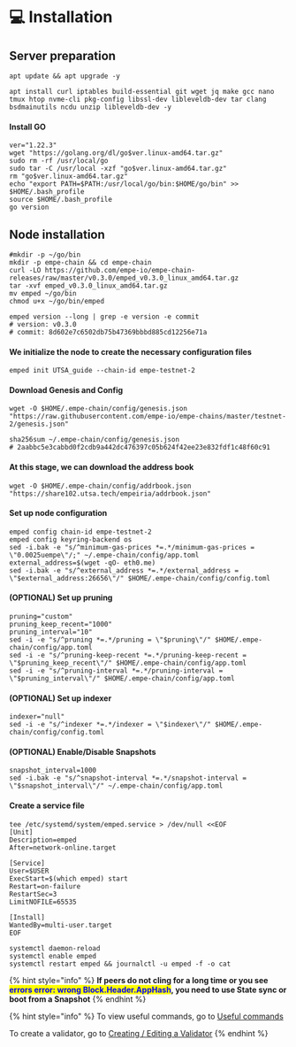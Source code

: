 # 💻 Installation

## Server preparation

```shell
apt update && apt upgrade -y
```

```shell
apt install curl iptables build-essential git wget jq make gcc nano tmux htop nvme-cli pkg-config libssl-dev libleveldb-dev tar clang bsdmainutils ncdu unzip libleveldb-dev -y
```

#### Install GO

```shell
ver="1.22.3"
wget "https://golang.org/dl/go$ver.linux-amd64.tar.gz"
sudo rm -rf /usr/local/go
sudo tar -C /usr/local -xzf "go$ver.linux-amd64.tar.gz"
rm "go$ver.linux-amd64.tar.gz"
echo "export PATH=$PATH:/usr/local/go/bin:$HOME/go/bin" >> $HOME/.bash_profile
source $HOME/.bash_profile
go version
```

## Node installation

```shell
#mkdir -p ~/go/bin
mkdir -p empe-chain && cd empe-chain
curl -LO https://github.com/empe-io/empe-chain-releases/raw/master/v0.3.0/emped_v0.3.0_linux_amd64.tar.gz
tar -xvf emped_v0.3.0_linux_amd64.tar.gz
mv emped ~/go/bin
chmod u+x ~/go/bin/emped

emped version --long | grep -e version -e commit
# version: v0.3.0
# commit: 8d602e7c6502db75b47369bbbd885cd12256e71a
```

#### We initialize the node to create the necessary configuration files

```shell
emped init UTSA_guide --chain-id empe-testnet-2
```

#### Download Genesis and Config

```shell
wget -O $HOME/.empe-chain/config/genesis.json "https://raw.githubusercontent.com/empe-io/empe-chains/master/testnet-2/genesis.json"

sha256sum ~/.empe-chain/config/genesis.json
# 2aabbc5e3cabbd0f2cdb9a442dc476397c05b624f42ee23e832fdf1c48f60c91
```

#### At this stage, we can download the address book

```shell
wget -O $HOME/.empe-chain/config/addrbook.json "https://share102.utsa.tech/empeiria/addrbook.json"
```

#### Set up node configuration

```shell
emped config chain-id empe-testnet-2 
emped config keyring-backend os
sed -i.bak -e "s/^minimum-gas-prices *=.*/minimum-gas-prices = \"0.0025uempe\"/;" ~/.empe-chain/config/app.toml
external_address=$(wget -qO- eth0.me)
sed -i.bak -e "s/^external_address *=.*/external_address = \"$external_address:26656\"/" $HOME/.empe-chain/config/config.toml
```

#### (OPTIONAL) Set up pruning

```shell
pruning="custom"
pruning_keep_recent="1000"
pruning_interval="10"
sed -i -e "s/^pruning *=.*/pruning = \"$pruning\"/" $HOME/.empe-chain/config/app.toml
sed -i -e "s/^pruning-keep-recent *=.*/pruning-keep-recent = \"$pruning_keep_recent\"/" $HOME/.empe-chain/config/app.toml
sed -i -e "s/^pruning-interval *=.*/pruning-interval = \"$pruning_interval\"/" $HOME/.empe-chain/config/app.toml
```

#### (OPTIONAL) Set up indexer

```shell
indexer="null"
sed -i -e "s/^indexer *=.*/indexer = \"$indexer\"/" $HOME/.empe-chain/config/config.toml
```

#### (OPTIONAL) Enable/Disable Snapshots

```shell
snapshot_interval=1000
sed -i.bak -e "s/^snapshot-interval *=.*/snapshot-interval = \"$snapshot_interval\"/" ~/.empe-chain/config/app.toml
```

#### Create a service file

```shell
tee /etc/systemd/system/emped.service > /dev/null <<EOF
[Unit]
Description=emped
After=network-online.target

[Service]
User=$USER
ExecStart=$(which emped) start
Restart=on-failure
RestartSec=3
LimitNOFILE=65535

[Install]
WantedBy=multi-user.target
EOF
```

```shell
systemctl daemon-reload
systemctl enable emped
systemctl restart emped && journalctl -u emped -f -o cat
```

{% hint style="info" %}
**If peers do not cling for a long time or you see&#x20;**<mark style="color:blue;">**errors error: wrong Block.Header.AppHash**</mark>**, you need to use State sync or boot from a Snapshot**
{% endhint %}

{% hint style="info" %}
To view useful commands, go to [Useful commands](https://utsa.gitbook.io/services/cosmos-wiki/useful-commands)

To create a validator, go to [Creating / Editing a Validator](https://utsa.gitbook.io/services/cosmos-wiki/creating-editing-a-validator)
{% endhint %}
